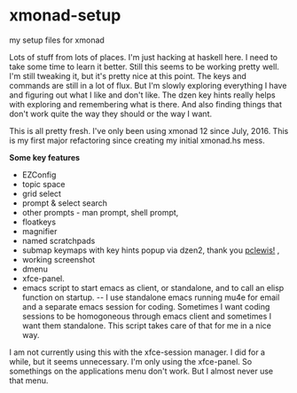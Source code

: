 # xmonad-setup
my setup files for xmonad

Lots of stuff from lots of places.  I'm just hacking at haskell here. I need to take some time to learn it better.
Still this seems to be working pretty well.  I'm still tweaking it, but it's pretty nice at this point. The keys
and commands are still in a lot of flux. But I'm slowly exploring everything I have and figuring out what I like and
don't like. The dzen key hints really helps with exploring and remembering what is there. And also finding things
that don't work quite the way they should or the way I want.

This is all pretty fresh. I've only been using xmonad 12 since July, 2016. This is my first major refactoring since
creating my initial xmonad.hs mess.

**Some key features**  
 * EZConfig
 * topic space 
 * grid select 
 * prompt & select search 
 * other prompts - man prompt, shell prompt,
 * floatkeys
 * magnifier 
 * named scratchpads 
 * submap keymaps with key hints popup via dzen2, thank you [pclewis!](https://github.com/pclewis/dotfiles/tree/master/xmonad/.xmonad) , 
 * working screenshot
 * dmenu 
 * xfce-panel.
 * emacs script to start emacs as client, or standalone, and to call an elisp function on startup. -- I use standalone emacs running mu4e for email and a separate emacs session for coding. Sometimes I want coding sessions to be homogoneous through emacs client and sometimes I want them standalone. This script takes care of that for me in a nice way.

I am not currently using this with the xfce-session manager.  I did for a while, but it seems unnecessary. I'm only using
the xfce-panel.  So somethings on the applications menu don't work. But I almost never use that menu.


